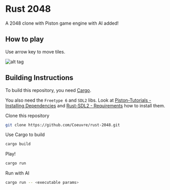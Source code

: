 # Rust 2048

A 2048 clone with Piston game engine with AI added!

## How to play

Use arrow key to move tiles.

![alt tag](./rust-2048.png)

## Building Instructions

To build this repository, you need [Cargo](https://github.com/rust-lang/cargo).

You also need the `Freetype 6` and `SDL2` libs.
Look at [Piston-Tutorials - Installing Dependencies](https://github.com/PistonDevelopers/Piston-Tutorials/tree/master/getting-started#installing-dependencies) and [Rust-SDL2 - Requirements](https://github.com/AngryLawyer/rust-sdl2#sdl20--development-libraries) how to install them.

Clone this repository

```sh
git clone https://github.com/Coeuvre/rust-2048.git
```

Use Cargo to build

```sh
cargo build
```

Play!

```sh
cargo run
```

Run with AI

```sh
cargo run -- <executable params>
```
